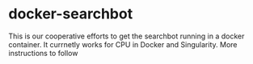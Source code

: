 # docker-searchbot

This is our cooperative efforts to get the searchbot running in a docker container. 
It currnetly works for CPU in Docker and Singularity.  More instructions to follow
